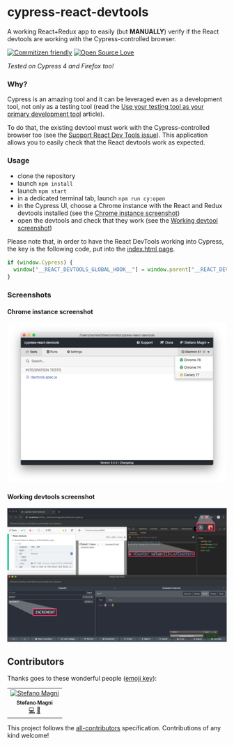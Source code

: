 # cypress-react-devtools

A working React+Redux app to easily (but **MANUALLY**) verify if the React devtools are working with the Cypress-controlled browser.

[![Commitizen friendly](https://img.shields.io/badge/commitizen-friendly-brightgreen.svg)](http://commitizen.github.io/cz-cli/)
[![Open Source
Love](https://badges.frapsoft.com/os/mit/mit.svg?v=102)](https://github.com/ellerbrock/open-source-badge/)

*Tested on Cypress 4 and Firefox too!*

### Why?

Cypress is an amazing tool and it can be leveraged even as a development tool, not only as a testing tool (read the [Use your testing tool as your primary development tool](https://github.com/NoriSte/ui-testing-best-practices/blob/master/sections/generic-best-practices/use-your-testing-tool-as-your-primary-development-tool.md) article).

To do that, the existing devtool must work with the Cypress-controlled browser too (see the [Support React Dev Tools issue](https://github.com/bahmutov/cypress-react-unit-test/issues/15)). This application allows you to easily check that the React devtools work as expected.

### Usage

- clone the repository
- launch `npm install`
- launch `npm start`
- in a dedicated terminal tab, launch `npm run cy:open`
- in the Cypress UI, choose a Chrome instance with the React and Redux devtools installed (see the [Chrome instance screenshot](#chrome-instance-screenshot))
- open the devtools and check that they work (see the [Working devtool screenshot](#working-devtools-screenshot))

Please note that, in order to have the React DevTools working into Cypress, the key is the following code, put into the [index.html page](https://github.com/NoriSte/cypress-react-devtools/blob/master/public/index.html#L8.L10).
```js
if (window.Cypress) {
  window["__REACT_DEVTOOLS_GLOBAL_HOOK__"] = window.parent["__REACT_DEVTOOLS_GLOBAL_HOOK__"];
}
```

### Screenshots
#### Chrome instance screenshot
<img src="assets/chrome-instance.png" alt="Chrome instance" />

#### Working devtools screenshot
<img src="assets/devtools.jpg" alt="devtools" />

## Contributors

Thanks goes to these wonderful people ([emoji key](https://allcontributors.org/docs/en/emoji-key)):

<!-- ALL-CONTRIBUTORS-LIST:START - Do not remove or modify this section -->
<!-- prettier-ignore -->
<table><tr><td align="center"><a href="https://twitter.com/NoriSte"><img src="https://avatars0.githubusercontent.com/u/173663?v=4" width="100px;" alt="Stefano Magni"/><br /><sub><b>Stefano Magni</b></sub></a><br /><a href="https://github.com/NoriSte/cypress-react-devtools/commits?author=NoriSte" title="Code">💻</a> <a href="https://github.com/NoriSte/cypress-react-devtools/commits?author=NoriSte" title="Documentation">📖</a></td></tr></table>

<!-- ALL-CONTRIBUTORS-LIST:END -->

This project follows the [all-contributors](https://github.com/all-contributors/all-contributors) specification. Contributions of any kind welcome!
